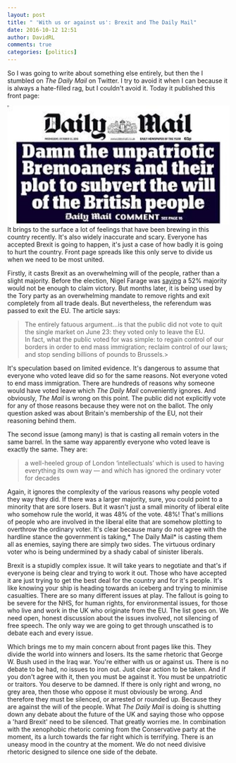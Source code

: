 ```yaml
---  
layout: post
title: " 'With us or against us': Brexit and The Daily Mail"
date: 2016-10-12 12:51  
author: DavidRL  
comments: true  
categories: [politics]  
---  
```

So I was going to write about something else entirely, but then the I stumbled on *The Daily Mail* on Twitter. I try to avoid it when I can because it is always a hate-filled rag, but I couldn't avoid it. Today it published this front page:  

<img src="/assets/images/articles/dm.jpg" class="responsive"><br>
It brings to the surface a lot of feelings that have been brewing in this country recently. It's also widely inaccurate and scary. Everyone has accepted Brexit is going to happen, it's just a case of how badly it is going to hurt the country. Front page spreads like this only serve to divide us when we need to be most united.   
<!--more-->  

Firstly, it casts Brexit as an overwhelming will of the people, rather than a slight majority. Before the election, Nigel Farage was <a href="http://www.huffingtonpost.co.uk/entry/nigel-farage-eu-referendum_uk_576e6585e4b08d2c56393f12">saying</a> a 52% majority would not be enough to claim victory. But months later, it is being used by the Tory party as an overwhelming mandate to remove rights and exit completely from all trade deals. But nevertheless, the referendum was passed to exit the EU. The article says:  

> The entirely fatuous argument...is that the public did not vote to quit the single market on June 23: they voted only to leave the EU.  
In fact, what the public voted for was simple: to regain control of our borders in order to end mass immigration; reclaim control of our laws; and stop sending billions of pounds to Brussels.>  

It's speculation based on limited evidence. It's dangerous to assume that everyone who voted leave did so for the same reasons. Not everyone voted to end mass immigration. There are hundreds of reasons why someone would have voted leave which *The Daily Mail* conveniently ignores. And obviously, *The Mail* is wrong on this point. The public did not explicitly vote for any of those reasons because they were not on the ballot. The only question asked was about Britain's membership of the EU, not their reasoning behind them.  

The second issue (among many) is that is casting all remain voters in the same barrel. In the same way apparently everyone who voted leave is exactly the same. They are:  

> a well-heeled group of London ‘intellectuals’ which is used to having everything its own way — and which has ignored the ordinary voter for decades  

Again, it ignores the complexity of the various reasons why people voted they way they did. If there was a larger majority, sure, you could point to a minority that are sore losers. But it wasn't just a small minority of liberal elite who somehow rule the world, it was 48% of the vote. 48%! That's millions of people who are involved in the liberal elite that are somehow plotting to overthrow the ordinary voter. It's clear because many do not agree with the hardline stance the government is taking,* The Daily Mail* is casting them all as enemies, saying there are simply two sides. The virtuous ordinary voter who is being undermined by a shady cabal of sinister liberals.  

Brexit is a stupidly complex issue. It will take years to negotiate and that's if everyone is being clear and trying to work it out. Those who have accepted it are just trying to get the best deal for the country and for it's people. It's like knowing your ship is heading towards an iceberg and trying to minimise casualties. There are so many different issues at play. The fallout is going to be severe for the NHS, for human rights, for environmental issues, for those who live and work in the UK who originate from the EU. The list goes on. We need open, honest discussion about the issues involved, not silencing of free speech. The only way we are going to get through unscathed is to debate each and every issue.   

Which brings me to my main concern about front pages like this. They divide the world into winners and losers. Its the same rhetoric that George W. Bush used in the Iraq war. You're either with us or against us. There is no debate to be had, no issues to iron out. Just clear action to be taken. And if you don't agree with it, then you must be against it. You must be unpatriotic or traitors. You deserve to be damned. If there is only right and wrong, no grey area, then those who oppose it must obviously be wrong. And therefore they must be silenced, or arrested or rounded up. Because they are against the will of the people. What *The Daily Mail* is doing is shutting down any debate about the future of the UK and saying those who oppose a 'hard Brexit' need to be silenced. That greatly worries me. In combination with the xenophobic rhetoric coming from the Conservative party at the moment, its a lurch towards the far right which is terrifying. There is an uneasy mood in the country at the moment. We do not need divisive rhetoric designed to silence one side of the debate.   
